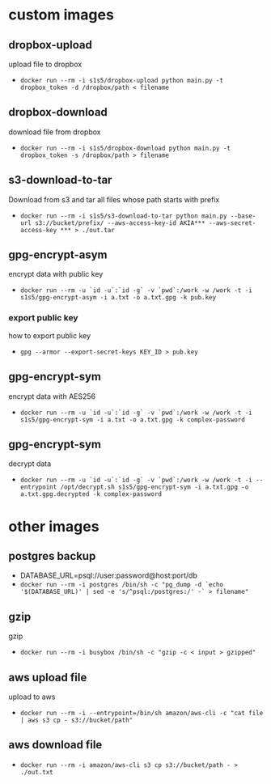# custom images
## dropbox-upload
upload file to dropbox
- `docker run --rm -i s1s5/dropbox-upload python main.py -t dropbox_token -d /dropbox/path < filename`

## dropbox-download
download file from dropbox
- `docker run --rm -i s1s5/dropbox-download python main.py -t dropbox_token -s /dropbox/path > filename`

## s3-download-to-tar
Download from s3 and tar all files whose path starts with prefix
- `docker run --rm -i s1s5/s3-download-to-tar python main.py --base-url s3://bucket/prefix/ --aws-access-key-id AKIA*** --aws-secret-access-key *** > ./out.tar`

## gpg-encrypt-asym
encrypt data with public key
- ``` docker run --rm -u `id -u`:`id -g` -v `pwd`:/work -w /work -t -i s1s5/gpg-encrypt-asym -i a.txt -o a.txt.gpg -k pub.key ```

### export public key
how to export public key
- `gpg --armor --export-secret-keys KEY_ID > pub.key`

## gpg-encrypt-sym
encrypt data with AES256
- ``` docker run --rm -u `id -u`:`id -g` -v `pwd`:/work -w /work -t -i s1s5/gpg-encrypt-sym -i a.txt -o a.txt.gpg -k complex-password ```

## gpg-encrypt-sym
decrypt data
- ``` docker run --rm -u `id -u`:`id -g` -v `pwd`:/work -w /work -t -i --entrypoint /opt/decrypt.sh s1s5/gpg-encrypt-sym -i a.txt.gpg -o a.txt.gpg.decrypted -k complex-password ```

# other images
## postgres backup
- DATABASE_URL=psql://user:password@host:port/db
- ```docker run --rm -i postgres /bin/sh -c "pg_dump -d `echo '$(DATABASE_URL)' | sed -e 's/^psql:/postgres:/' -` > filename"```

## gzip
gzip
- ```docker run --rm -i busybox /bin/sh -c "gzip -c < input > gzipped" ```

## aws upload file
upload to aws
- ```docker run --rm -i --entrypoint=/bin/sh amazon/aws-cli -c "cat file | aws s3 cp - s3://bucket/path"```

## aws download file
- `docker run --rm -i amazon/aws-cli s3 cp s3://bucket/path - > ./out.txt`
